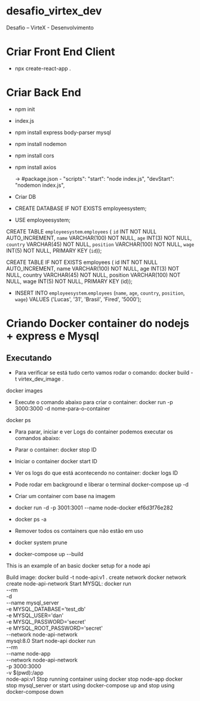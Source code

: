 # desafio_virtex_dev
Desafio – VirteX - Desenvolvimento

# Criar Front End Client
- npx create-react-app .

# Criar Back End
- npm init
- index.js
- npm install express body-parser mysql
- npm install nodemon
- npm install cors
- npm install axios

  -> #package.json
      - "scripts":
        "start": "node index.js",
        "devStart": "nodemon index.js",

- Criar DB
- CREATE DATABASE IF NOT EXISTS employeesystem;
- USE employeesystem;

CREATE TABLE `employeesystem`.`employees` (
  `id` INT NOT NULL AUTO_INCREMENT,
  `name` VARCHAR(100) NOT NULL,
  `age` INT(3) NOT NULL,
  `country` VARCHAR(45) NOT NULL,
  `position` VARCHAR(100) NOT NULL,
  `wage` INT(5) NOT NULL,
  PRIMARY KEY (`id`));

  CREATE TABLE IF NOT EXISTS employees (
  id INT NOT NULL AUTO_INCREMENT,
  name VARCHAR(100) NOT NULL,
  age INT(3) NOT NULL,
  country VARCHAR(45) NOT NULL,
  position VARCHAR(100) NOT NULL,
  wage INT(5) NOT NULL,
  PRIMARY KEY (id));

- INSERT INTO `employeesystem`.`employees` (`name`, `age`, `country`, `position`, `wage`) VALUES ('Lucas', '31', 'Brasil', 'Fired', '5000');


# Criando Docker container do nodejs + express e Mysql
## Executando
- Para verificar se está tudo certo vamos rodar o comando:
docker build -t virtex_dev_image .

docker images

- Execute o comando abaixo para criar o container:
docker run -p 3000:3000 -d nome-para-o-container

docker ps

- Para parar, iniciar e ver Logs do container podemos executar os comandos abaixo:
- Parar o container:
docker stop ID
- Iniciar o container
docker start ID
- Ver os logs do que está acontecendo no container:
docker logs ID

- Pode rodar em background e liberar o terminal
docker-compose up -d


- Criar um container com base na imagem
- docker run -d -p 3001:3001 --name node-docker ef6d3f76e282 
- docker ps -a

- Remover todos os containers que não estão em uso
- docker system prune

- docker-compose up --build


This is an example of an basic docker setup for a node api

Build image:
docker build -t node-api:v1 .
create network
docker network create node-api-network
Start MYSQL:
docker run \
--rm \
-d \
--name mysql_server \
-e MYSQL_DATABASE='test_db' \
-e MYSQL_USER='dan' \
-e MYSQL_PASSWORD='secret' \
-e MYSQL_ROOT_PASSWORD='secret' \
--network node-api-network \
mysql:8.0 
Start node-api
docker run \
--rm \
--name node-app \
--network node-api-network \
-p 3000:3000 \
-v $(pwd):/app \
node-api:v1 
Stop running container using
docker stop node-app
docker stop mysql_server
or start using
docker-compose up
and stop using
docker-compose down